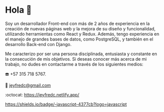 # Hola :wave: 

Soy un desarrollador Front-end con más de 2 años de experiencia en la creación de nuevas páginas web y la mejora de su diseño y funcionalidad, utilizando herramientas como React y Redux. Además, tengo experiencia en el manejo de grandes bases de datos, como PostgreSQL, y también en el desarrollo Back-end con Django.

Me caracterizo por ser una persona disciplinada, entusiasta y constante en la consecución de mis objetivos. Si deseas conocer más acerca de mi trabajo, no dudes en contactarme a través de los siguientes medios:

:phone: +57 315 718 5767.

:email: jeyfredc@gmail.com

:octocat: https://jeyfredc.netlify.app/


https://shields.io/badge/-javascript-4377cb?logo=javascript  
